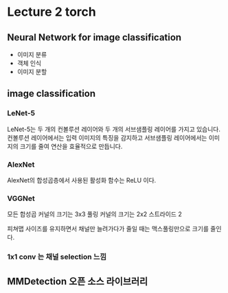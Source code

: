 # Lecture 2 torch 

## Neural Network for image classification 
- 이미지 분류 
- 객체 인식
- 이미지 분할 

## image classification 

### LeNet-5 

LeNet-5는 두 개의 컨볼루션 레이어와 두 개의 서브샘플링 레이어를 가지고 있습니다.
컨볼루션 레이어에서는 입력 이미지의 특징을 감지하고 서브샘플링 레이어에서는 이미지의 크기를 줄여 연산을 효율적으로 만듭니다.


### AlexNet 
AlexNet의 합성곱층에서 사용된 활성화 함수는 ReLU 이다. 


### VGGNet 
모든 합성곱 커널의 크기는 3x3 
풀링 커널의 크기는 2x2  스트라이드 2

피쳐맵 사이즈를 유지하면서 채널만 늘려가다가 줄일 때는 맥스풀링만으로 크기를 줄인다. 


### 1x1 conv 는 채널 selection 느낌

## MMDetection 오픈 소스 라이브러리 